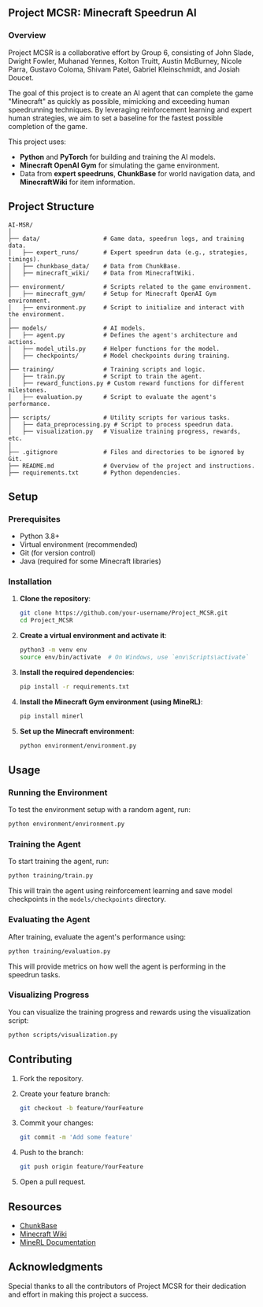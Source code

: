 ## Project MCSR: Minecraft Speedrun AI

### Overview

Project MCSR is a collaborative effort by Group 6, consisting of John Slade, Dwight Fowler, Muhanad Yennes, Kolton Truitt, Austin McBurney, Nicole Parra, Gustavo Coloma, Shivam Patel, Gabriel Kleinschmidt, and Josiah Doucet.

The goal of this project is to create an AI agent that can complete the game "Minecraft" as quickly as possible, mimicking and exceeding human speedrunning techniques. By leveraging reinforcement learning and expert human strategies, we aim to set a baseline for the fastest possible completion of the game.

This project uses:
- **Python** and **PyTorch** for building and training the AI models.
- **Minecraft OpenAI Gym** for simulating the game environment.
- Data from **expert speedruns**, **ChunkBase** for world navigation data, and **MinecraftWiki** for item information.

## Project Structure

```plaintext
AI-MSR/
│
├── data/                  # Game data, speedrun logs, and training data.
│   ├── expert_runs/       # Expert speedrun data (e.g., strategies, timings).
│   ├── chunkbase_data/    # Data from ChunkBase.
│   ├── minecraft_wiki/    # Data from MinecraftWiki.
│
├── environment/           # Scripts related to the game environment.
│   ├── minecraft_gym/     # Setup for Minecraft OpenAI Gym environment.
│   ├── environment.py     # Script to initialize and interact with the environment.
│
├── models/                # AI models.
│   ├── agent.py           # Defines the agent's architecture and actions.
│   ├── model_utils.py     # Helper functions for the model.
│   ├── checkpoints/       # Model checkpoints during training.
│
├── training/              # Training scripts and logic.
│   ├── train.py           # Script to train the agent.
│   ├── reward_functions.py # Custom reward functions for different milestones.
│   ├── evaluation.py      # Script to evaluate the agent's performance.
│
├── scripts/               # Utility scripts for various tasks.
│   ├── data_preprocessing.py # Script to process speedrun data.
│   ├── visualization.py   # Visualize training progress, rewards, etc.
│
├── .gitignore             # Files and directories to be ignored by Git.
├── README.md              # Overview of the project and instructions.
├── requirements.txt       # Python dependencies.
```

## Setup

### Prerequisites

- Python 3.8+
- Virtual environment (recommended)
- Git (for version control)
- Java (required for some Minecraft libraries)

### Installation

1. **Clone the repository**:

   ```bash
   git clone https://github.com/your-username/Project_MCSR.git
   cd Project_MCSR
   ```

2. **Create a virtual environment and activate it**:

   ```bash
   python3 -m venv env
   source env/bin/activate  # On Windows, use `env\Scripts\activate`
   ```

3. **Install the required dependencies**:

   ```bash
   pip install -r requirements.txt
   ```

4. **Install the Minecraft Gym environment (using MineRL)**:

   ```bash
   pip install minerl
   ```

5. **Set up the Minecraft environment**:

   ```bash
   python environment/environment.py
   ```

## Usage

### Running the Environment

To test the environment setup with a random agent, run:

```bash
python environment/environment.py
```

### Training the Agent

To start training the agent, run:

```bash
python training/train.py
```

This will train the agent using reinforcement learning and save model checkpoints in the `models/checkpoints` directory.

### Evaluating the Agent

After training, evaluate the agent's performance using:

```bash
python training/evaluation.py
```

This will provide metrics on how well the agent is performing in the speedrun tasks.

### Visualizing Progress

You can visualize the training progress and rewards using the visualization script:

```bash
python scripts/visualization.py
```

## Contributing

1. Fork the repository.
2. Create your feature branch:

   ```bash
   git checkout -b feature/YourFeature
   ```

3. Commit your changes:

   ```bash
   git commit -m 'Add some feature'
   ```

4. Push to the branch:

   ```bash
   git push origin feature/YourFeature
   ```

5. Open a pull request.

## Resources

- [ChunkBase](https://chunkbase.com)
- [Minecraft Wiki](https://minecraft.wiki)
- [MineRL Documentation](https://minerl.readthedocs.io/en/latest/)

## Acknowledgments

Special thanks to all the contributors of Project MCSR for their dedication and effort in making this project a success.
```
